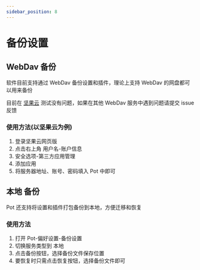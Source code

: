 ```yaml
---
sidebar_position: 8
---
```


# 备份设置

## WebDav 备份

软件目前支持通过 WebDav 备份设置和插件，理论上支持 WebDav 的网盘都可以用来备份

目前在 [坚果云](https://www.jianguoyun.com/) 测试没有问题，如果在其他 WebDav 服务中遇到问题请提交 issue 反馈

### 使用方法(以坚果云为例)

1. 登录坚果云网页版
2. 点击右上角 用户名-账户信息
3. 安全选项-第三方应用管理
4. 添加应用
5. 将服务器地址、账号、密码填入 Pot 中即可

## 本地 备份

Pot 还支持将设置和插件打包备份到本地，方便迁移和恢复

### 使用方法

1. 打开 Pot-偏好设置-备份设置
2. 切换服务类型到 本地
3. 点击备份按钮，选择备份文件保存位置
4. 要恢复时只需点击恢复按钮，选择备份文件即可
